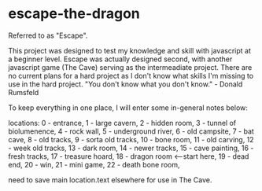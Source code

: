 # escape-the-dragon
Referred to as "Escape".

This project was designed to test my knowledge and skill with javascript at a beginner level. Escape was actually designed second, with another javascript game (The Cave) serving as the intermeadiate project. 
There are no current plans for a hard project as I don't know what skills I'm missing to use in the hard project. 
"You don't know what you don't know." - Donald Rumsfeld

To keep everything in one place, I will enter some in-general notes below:

locations:
0 - entrance,
1 - large cavern,
2 - hidden room,
3 - tunnel of biolumenence,
4 - rock wall,
5 - underground river,
6 - old campsite,
7 - bat cave,
8 - old tracks,
9 - sorta old tracks,
10 - bone room,
11 - old carving,
12 - week old tracks,
13 - dark room,
14 - newer tracks,
15 - cave painting,
16 - fresh tracks,
17 - treasure hoard,
18 - dragon room <--start here,
19 - dead end,
20 - win,
21 - mini game,
22 - death bone room,

need to save main location.text elsewhere for use in The Cave. 

